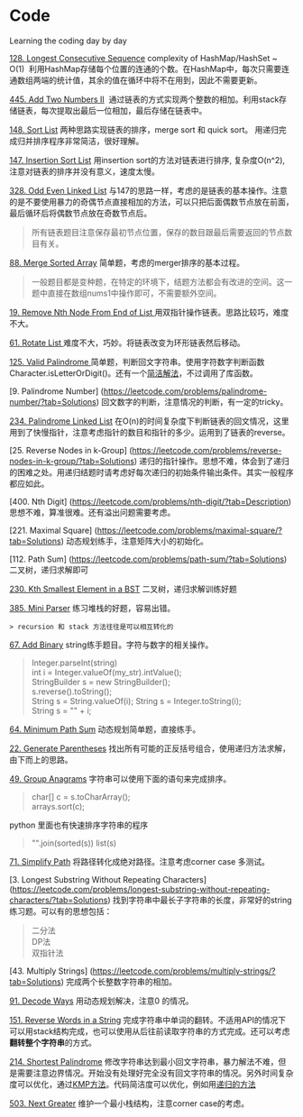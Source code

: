 # Code
Learning the coding day by day

[128. Longest Consecutive Sequence](https://leetcode.com/problems/longest-consecutive-sequence/?tab=Description) 
  complexity of HashMap/HashSet ~ O(1)
  利用HashMap存储每个位置的连通的个数。在HashMap中，每次只需要连通数组两端的统计值，其余的值在循环中将不在用到，因此不需要更新。
  

[445. Add Two Numbers II](https://leetcode.com/problems/add-two-numbers-ii/)
  通过链表的方式实现两个整数的相加。利用stack存储链表，每次提取出最后一位相加，最后存储在链表中。


[148. Sort List](https://leetcode.com/problems/sort-list/) 两种思路实现链表的排序，merge sort 和 quick sort。 用递归完成归并排序程序非常简洁，很好理解。

[147. Insertion Sort List](https://leetcode.com/problems/insertion-sort-list/) 用insertion sort的方法对链表进行排序, 复杂度O(n^2), 注意对链表的排序并没有意义，速度太慢。

[328. Odd Even Linked List](https://leetcode.com/problems/odd-even-linked-list/) 与147的思路一样，考虑的是链表的基本操作。注意的是不要使用暴力的奇偶节点直接相加的方法，可以只把后面偶数节点放在前面，最后循环后将偶数节点放在奇数节点后。	
>所有链表题目注意保存最初节点位置，保存的数目跟最后需要返回的节点数目有关。

[88. Merge Sorted Array](https://leetcode.com/problems/merge-sorted-array/?tab=Solutions) 简单题，考虑的merger排序的基本过程。
>一般题目都是变种题，在特定的环境下，结题方法都会有改进的空间。这一题中直接在数组nums1中操作即可，不需要额外空间。

[19. Remove Nth Node From End of List
](https://leetcode.com/problems/remove-nth-node-from-end-of-list/) 用双指针操作链表。思路比较巧，难度不大。

[61. Rotate List
](https://leetcode.com/problems/rotate-list/) 难度不大，巧妙。将链表改变为环形链表然后移动。


[125. Valid Palindrome
](https://leetcode.com/problems/valid-palindrome/?tab=Solutions) 简单题，判断回文字符串。使用字符数字判断函数Character.isLetterOrDigit()。还有一个[简洁解法](125_easySolution.java)，不过调用了库函数。

[9. Palindrome Number] (https://leetcode.com/problems/palindrome-number/?tab=Solutions) 回文数字的判断，注意情况的判断，有一定的tricky。

[234. Palindrome Linked List](https://leetcode.com/problems/palindrome-linked-list/?tab=Solutions) 在O(n)的时间复杂度下判断链表的回文情况，这里用到了快慢指针，注意考虑指针的数目和指针的多少。运用到了链表的reverse。

[25. Reverse Nodes in k-Group] (https://leetcode.com/problems/reverse-nodes-in-k-group/?tab=Solutions) 递归的指针操作。思想不难，体会到了递归的困难之处。用递归结题时请考虑好每次递归的初始条件输出条件。其实一般程序都应如此。

[400. Nth Digit] (https://leetcode.com/problems/nth-digit/?tab=Description) 思想不难，算准很难。还有溢出问题需要考虑。

[221. Maximal Square] (https://leetcode.com/problems/maximal-square/?tab=Solutions) 动态规划练手，注意矩阵大小的初始化。

[112. Path Sum] (https://leetcode.com/problems/path-sum/?tab=Solutions) 二叉树，递归求解即可

[230. Kth Smallest Element in a BST](https://leetcode.com/problems/kth-smallest-element-in-a-bst/?tab=Solutions) 二叉树，递归求解训练好题 

[385. Mini Parser](https://leetcode.com/problems/mini-parser/?tab=Description) 练习堆栈的好题，容易出错。 

	> recursion 和 stack 方法往往是可以相互转化的
	
[67. Add Binary](https://leetcode.com/problems/add-binary/?tab=Solutions) string练手题目。字符与数字的相关操作。

> Integer.parseInt(string)	
>  int i = Integer.valueOf(my_str).intValue();	
> StringBuilder s = new StringBuilder();	
> s.reverse().toString();	
> String s = String.valueOf(i);	
> String s = Integer.toString(i);	
> String s = "" + i;	

[64. Minimum Path Sum](https://leetcode.com/problems/minimum-path-sum/?tab=Description) 动态规划简单题，直接练手。

[22. Generate Parentheses](https://leetcode.com/problems/generate-parentheses/?tab=Solutions) 找出所有可能的正反括号组合，使用递归方法求解，由下而上的思路。

[49. Group Anagrams](https://leetcode.com/problems/anagrams/?tab=Description) 字符串可以使用下面的语句来完成排序。
           
>char[] c = s.toCharArray();	
>arrays.sort(c);

python 里面也有快速排序字符串的程序

> "".join(sorted(s))
> list(s)

[71. Simplify Path](https://leetcode.com/problems/simplify-path/) 将路径转化成绝对路径。注意考虑corner case 多测试。

[3. Longest Substring Without Repeating Characters] (https://leetcode.com/problems/longest-substring-without-repeating-characters/?tab=Solutions)  找到字符串中最长子字符串的长度，非常好的string练习题。可以有的思想包括：
> 二分法	
> DP法	
> 双指针法	

[43. Multiply Strings] (https://leetcode.com/problems/multiply-strings/?tab=Solutions) 完成两个长整数字符串的相加。

[91. Decode Ways](https://leetcode.com/problems/decode-ways/?tab=Solutions) 用动态规划解决，注意0 的情况。

[151. Reverse Words in a String](https://leetcode.com/problems/reverse-words-in-a-string/?tab=Solutions) 完成字符串中单词的翻转。不适用API的情况下可以用stack结构完成，也可以使用从后往前读取字符串的方式完成。还可以考虑**翻转整个字符串**的方式。

[214. Shortest Palindrome](https://leetcode.com/problems/shortest-palindrome/?tab=Solutions) 修改字符串达到最小回文字符串，暴力解法不难，但是需要注意边界情况。开始没有处理好完全没有回文字符串的情况。另外时间复杂度可以优化，通过[KMP方法](https://discuss.leetcode.com/topic/27261/clean-kmp-solution-with-super-detailed-explanation)。代码简洁度可以优化，例如用[递归的方法](https://discuss.leetcode.com/topic/21068/my-7-lines-recursive-java-solution)

[503. Next Greater](https://leetcode.com/problems/next-greater-element-ii/?tab=Description) 维护一个最小栈结构，注意corner case的考虑。

